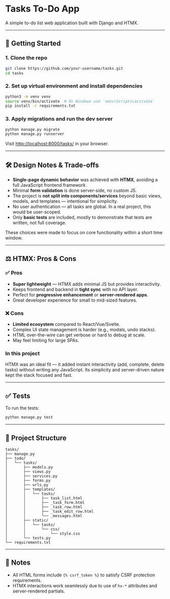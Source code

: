 # Tasks To-Do App

A simple to-do list web application built with Django and HTMX.

---

## 🚀 Getting Started

### 1. Clone the repo
```bash
git clone https://github.com/your-username/tasks.git
cd tasks
```

### 2. Set up virtual environment and install dependencies
```bash
python3 -m venv venv
source venv/bin/activate  # On Windows use `venv\Scripts\activate`
pip install -r requirements.txt
```

### 3. Apply migrations and run the dev server
```bash
python manage.py migrate
python manage.py runserver
```

Visit [http://localhost:8000/tasks/](http://localhost:8000/tasks/) in your browser.

---

## 🛠 Design Notes & Trade-offs

- **Single-page dynamic behavior** was achieved with **HTMX**, avoiding a full JavaScript frontend framework.
- Minimal **form validation** is done server-side, no custom JS.
- The project is **not split into components/services** beyond basic views, models, and templates — intentional for simplicity.
- No user authentication — all tasks are global. In a real project, this would be user-scoped.
- Only **basic tests** are included, mostly to demonstrate that tests are written, not full coverage.

These choices were made to focus on core functionality within a short time window.

---

## ⚖️ HTMX: Pros & Cons

### ✅ Pros

- **Super lightweight** — HTMX adds minimal JS but provides interactivity.
- Keeps frontend and backend in **tight sync** with no API layer.
- Perfect for **progressive enhancement** or **server-rendered apps**.
- Great developer experience for small to mid-sized features.

### ❌ Cons

- **Limited ecosystem** compared to React/Vue/Svelte.
- Complex UI state management is harder (e.g., modals, undo stacks).
- HTML over-the-wire can get verbose or hard to debug at scale.
- May feel limiting for large SPAs.

### In this project

HTMX was an ideal fit — it added instant interactivity (add, complete, delete tasks) without writing any JavaScript. Its simplicity and server-driven nature kept the stack focused and fast.

---

## ✅ Tests

To run the tests:

```bash
python manage.py test
```

---

## 📁 Project Structure

```
tasks/
├── manage.py
├── todo/
│   └── tasks/
│       ├── models.py
│       ├── views.py
│       ├── services.py
│       ├── forms.py
│       ├── urls.py
│       ├── templates/
│       │   └── tasks/
│       │       ├── task_list.html
│       │       ├── _task_form.html
│       │       ├── _task_row.html
│       │       ├── _task_edit_row.html
│       │       └── _messages.html
│       ├── static/
│       │   └── tasks/
│       │       └── css/
│       │           └── style.css
│       └── tests.py
└── requirements.txt
```

---

## 📌 Notes

- All HTML forms include `{% csrf_token %}` to satisfy CSRF protection requirements.
- HTMX interactions work seamlessly due to use of `hx-*` attributes and server-rendered partials.
